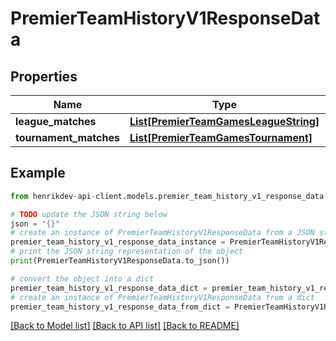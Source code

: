 # PremierTeamHistoryV1ResponseData


## Properties

Name | Type | Description | Notes
------------ | ------------- | ------------- | -------------
**league_matches** | [**List[PremierTeamGamesLeagueString]**](PremierTeamGamesLeagueString.md) |  | 
**tournament_matches** | [**List[PremierTeamGamesTournament]**](PremierTeamGamesTournament.md) |  | 

## Example

```python
from henrikdev-api-client.models.premier_team_history_v1_response_data import PremierTeamHistoryV1ResponseData

# TODO update the JSON string below
json = "{}"
# create an instance of PremierTeamHistoryV1ResponseData from a JSON string
premier_team_history_v1_response_data_instance = PremierTeamHistoryV1ResponseData.from_json(json)
# print the JSON string representation of the object
print(PremierTeamHistoryV1ResponseData.to_json())

# convert the object into a dict
premier_team_history_v1_response_data_dict = premier_team_history_v1_response_data_instance.to_dict()
# create an instance of PremierTeamHistoryV1ResponseData from a dict
premier_team_history_v1_response_data_from_dict = PremierTeamHistoryV1ResponseData.from_dict(premier_team_history_v1_response_data_dict)
```
[[Back to Model list]](../README.md#documentation-for-models) [[Back to API list]](../README.md#documentation-for-api-endpoints) [[Back to README]](../README.md)


